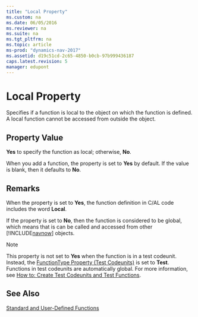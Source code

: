 ```yaml
---
title: "Local Property"
ms.custom: na
ms.date: 06/05/2016
ms.reviewer: na
ms.suite: na
ms.tgt_pltfrm: na
ms.topic: article
ms-prod: "dynamics-nav-2017"
ms.assetid: d19c51cd-2c65-4850-b0cb-97b999436187
caps.latest.revision: 5
manager: edupont
---
```

# Local Property
Specifies if a function is local to the object on which the function is defined. A local function cannot be accessed from outside the object.  
  
## Property Value  
 **Yes** to specify the function as local; otherwise, **No**.  
  
 When you add a function, the property is set to **Yes** by default. If the value is blank, then it defaults to **No**.  
  
## Remarks  
 When the property is set to **Yes**, the function definition in C/AL code includes the word **Local**.  
  
 If the property is set to **No**, then the function is considered to be global, which means that is can be called and accessed from other [!INCLUDE[navnow](includes/navnow_md.md)] objects.  
  
> [!NOTE]  
>  This property is not set to **Yes** when the function is in a test codeunit. Instead, the [FunctionType Property \(Test Codeunits\)](FunctionType-Property--Test-Codeunits-.md) is set to **Test**. Functions in test codeunits are automatically global. For more information, see [How to: Create Test Codeunits and Test Functions](How-to--Create-Test-Codeunits-and-Test-Functions.md).  
  
## See Also  
 [Standard and User-Defined Functions](Standard-and-User-Defined-Functions.md)